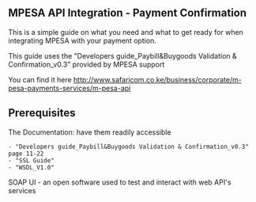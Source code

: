 ## MPESA API Integration - Payment Confirmation

This is a simple guide on what you need and what to get ready for when integrating MPESA with your payment option.

This guide uses the "Developers guide_Paybill&Buygoods Validation & Confirmation_v0.3" provided by MPESA support

You can find it here http://www.safaricom.co.ke/business/corporate/m-pesa-payments-services/m-pesa-api


## Prerequisites

The Documentation: have them readily accessible

    - "Developers guide_Paybill&Buygoods Validation & Confirmation_v0.3" page 11-22
    - "SSL Guide"
    - "WSDL_V1.0"

SOAP UI - an open software used to test and interact with web API's services


